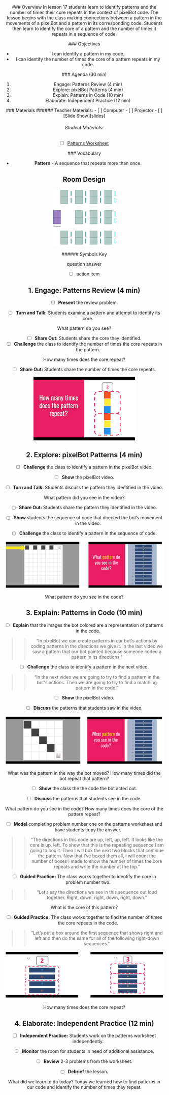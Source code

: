 <header class='header' title='Patterns in Code' subtitle='Lesson 17'/>

<notable>
<iconp src='/icons/activity.png'>### Overview</iconp>
In lesson 17 students learn to identify patterns and the number of times their core repeats in the context of pixelBot code. The lesson begins with the class making connections between a pattern in the movements of a pixelBot and a pattern in its corresponding code. Students then learn to identify the core of a pattern and the number of times it repeats in a sequence of code.

<iconp src='/icons/objectives.png'>### Objectives</iconp>
- I can identify a pattern in my code.
- I can identify the number of times the core of a pattern repeats in my code.


<iconp src='/icons/agenda.png'>### Agenda (30 min)</iconp>

1. Engage: Patterns Review (4 min)
1. Explore: pixelBot Patterns (4 min)
1. Explain: Patterns in Code (10 min)
1. Elaborate: Independent Practice (12 min)

<note>
<iconp src='/icons/materials.png'>### Materials</iconp>
###### Teacher Materials:
- [ ] Computer
- [ ] Projector
- [ ] [Slide Show][slides]

###### Student Materials:
- [ ] [Patterns Worksheet][work]


<iconp src='/icons/vocab.png'>### Vocabulary</iconp>
- **Pattern** - A sequence that repeats more than once.

</note>

<pagebreak/>

## Room Design

![room](/images/layout-rows.png)

<note borderLeft='2px solid green' mt='2em'>
###### Symbols Key

<iconp ml='1.65em' type='question'>question</iconp>
<iconp ml='1.65em' type='answer'>answer</iconp>
- [ ] action item
</note>

<pagebreak/>

## 1. Engage: Patterns Review (4 min)
- [ ] **Present** the review problem.

- [ ] **Turn and Talk:** Students examine a pattern and attempt to identify its core.

<iconp type='question'>What pattern do you see?</iconp>

- [ ] **Share Out:** Students share the core they identified.
- [ ] **Challenge** the class to identify the number of times the core repeats in the pattern.

<iconp type='question'>How many times does the core repeat?</iconp>

- [ ] **Share Out:** Students share the number of times the core repeats.

![engage](./images/engage.png)

## 2. Explore: pixelBot Patterns (4 min)
- [ ] **Challenge** the class to identify a pattern in the pixelBot video.

- [ ] **Show** the pixelBot video.

- [ ] **Turn and Talk:** Students discuss the pattern they identified in the video.

<iconp type='question'>What pattern did you see in the video?</iconp>

- [ ] **Share Out:** Students share the pattern they identified in the video.

- [ ] **Show** students the sequence of code that directed the bot’s movement in the video.
- [ ] **Challenge** the class to identify a pattern in the sequence of code.

![explore](./images/explore.png)

<iconp type='question'>What pattern do you see in the code?</iconp>

## 3. Explain: Patterns in Code (10 min)
- [ ] **Explain** that the images the bot colored are a representation of patterns in the code.
>> “In pixelBot we can create patterns in our bot's actions by coding patterns in the directions we give it. In the last video we saw a pattern that our bot painted because someone coded a pattern in its directions."

- [ ] **Challenge** the class to identify a pattern in the next video.
>> “In the next video we are going to try to find a pattern in the bot's actions. Then we are going to try to find a matching pattern in the code.”

- [ ] **Show** the pixelBot video.

- [ ] **Discuss** the patterns that students saw in the video.

![explain](./images/explain.png)

<iconp type='question'>What was the pattern in the way the bot moved?</iconp>
<iconp type='question'>How many times did the bot repeat that pattern?</iconp>

- [ ] **Show** the class the the code the bot acted out.

- [ ] **Discuss** the patterns that students see in the code.

<iconp type='question'>What pattern do you see in the code?</iconp>
<iconp type='question'>How many times does the core of the pattern repeat?</iconp>

- [ ] **Model** completing problem number one on the patterns worksheet and have students copy the answer.
>> “The directions in this code are up, left, up, left. It looks like the core is up, left. To show that this is the repeating sequence I am going to box it. Then I will box the next two blocks that continue the pattern. Now that I’ve boxed them all, I will count the number of boxes I made to show the number of times the core repeats and write the number at the top.”

- [ ] **Guided Practice:** The class works together to identify the core in problem number two.
>> “Let’s say the directions we see in this sequence out loud together. Right, down, right, down, right, down.”

<iconp type='question'>What is the core of this pattern?</iconp>

- [ ] **Guided Practice:** The class works together to find the number of times the core repeats in the code.
>> “Let’s put a box around the first sequence that shows right and left and then do the same for all of the following right-down sequences.”

![explaining](./images/explain-two.png)

<iconp type='question'>How many times does the core repeat?</iconp>

## 4. Elaborate: Independent Practice (12 min)
- [ ] **Independent Practice:** Students work on the patterns worksheet independently.

- [ ] **Monitor** the room for students in need of additional assistance.

- [ ] **Review** 2-3 problems from the worksheet.

- [ ] **Debrief** the lesson.

<iconp type='question'>What did we learn to do today?</iconp>
<iconp type='answer'>Today we learned how to find patterns in our code and identify the number of times they repeat.</iconp>


</notable>

[slides]:https://docs.google.com/presentation/d/1IF7LIc89084H5o6ADTDlLF7wa-EL0sVVGyAVNJMAKIU/edit#slide=id.g1ef20f4d27_0_37
[work]: https://drive.google.com/file/d/0B48_2vIyABioWTBQbFJ1em15MjQ/view
